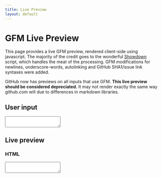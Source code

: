 ```yaml
---
title: Live Preview
layout: default
---
```


<h1>GFM Live Preview</h1>

This page provides a live GFM preview, rendered client-side using javascript.
The majority of the credit goes to the wonderful [Showdown](http://softwaremaniacs.org/playground/showdown-highlight/) script, which handles the meat of the processing.
GFM modifications for newlines, underscore-words, autolinking and GitHub SHA1/issue link syntaxes were added.

<p class="warn">
  GitHub now has previews on all inputs that use GFM.
  <strong>This live preview should be considered depreciated.</strong>
  It may not render exactly the same way github.com
  will due to differences in markdown libraries.
</p>

User input
----------

<script type="text/javascript">
  var GitHub = {}
  GitHub.nameWithOwner = "mojombo/god";
</script>

<textarea id="user_input"></textarea>

Live preview
------------

<div id="result"></div>

### HTML

<textarea id="html_result"></textarea>
